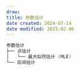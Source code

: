 ```yaml
---
draw:
title: 参数估计
date created: 2024-07-14
date modified: 2025-02-06
---
```


```Java
参数估计
├── 点估计
│   └── 最大似然估计 (MLE)
└── 区间估计
```
